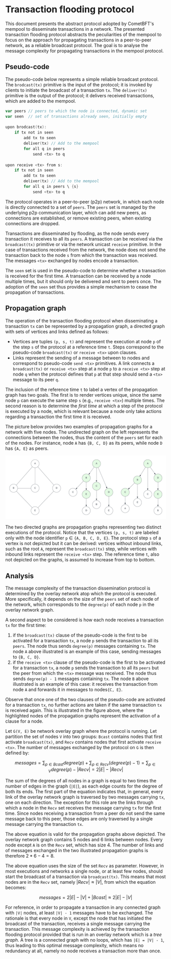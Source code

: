 # Transaction flooding protocol

This document presents the abstract protocol adopted by CometBFT's mempool to
disseminate transactions in a network.
The presented transaction flooding protocol abstracts the peculiarities of the
mempool to focus on the approach for propagating transactions in a peer-to-peer
network, as a reliable broadcast protocol.
The goal is to analyse the message complexity for propagating transactions in
the mempool protocol.

## Pseudo-code

The pseudo-code below represents a simple reliable broadcast protocol.
The `brodcast(tx)` primitive is the input of the protocol; it is invoked by
clients to initiate the broadcast of a transaction `tx`.
The `deliver(tx)` primitive is the output of the protocol; it delivers
received transactions, which are added to the mempool.

```go
var peers // peers to which the node is connected, dynamic set
var seen  // set of transactions already seen, initially empty

upon brodcast(tx):
    if tx not in seen
        add tx to seen
        deliver(tx) // Add to the mempool
        for all q in peers
            send <tx> to q

upon receive <tx> from s:
    if tx not in seen
        add tx to seen
        deliver(tx) // Add to the mempool
        for all q in peers \ {s}
            send <tx> to q
```

The protocol operates in a peer-to-peer (p2p) network, in which each node is
directly connected to a set of `peers`.
The `peers` set is managed by the underlying p2p communication layer, which can
add new peers, as connections are established, or remove existing peers, when
existing connections are dropped.

Transactions are disseminated by flooding, as the node sends every transaction
it receives to all its `peers`.
A transaction can be received via the `broadcast(tx)` primitive or via the
network unicast `receive` primitive.
In the case of transactions received from the network, the node does not send
the transaction back to the node `s` from which the transaction was received.
The messages `<tx>` exchanged by nodes encode a transaction.

The `seen` set is used in the pseudo-code to determine whether a transaction is
received for the first time.
A transaction can be received by a node multiple times, but it should only be
delivered and sent to peers once.
The adoption of the `seen` set thus provides a simple mechanism to cease the
propagation of transactions.

## Propagation graph

The operation of the transaction flooding protocol when disseminating a
transaction `tx` can be represented by a propagation graph,
a directed graph with sets of vertices and links defined as follows:

- Vertices are tuples `(p, s, t)` and represent the execution at node `p` of
  the step `s` of the protocol at a reference time `t`.
  Steps correspond to the pseudo-code `broadcast(tx)` or `receive <tx>` upon clauses.
- Links represent the sending of a message between to nodes and correspond to
  pseudo-code `send <tx>` primitives.
  A link connects a `broadcast(tx)` or `receive <tx>` step at a node `p` to a
  `receive <tx>` step at node `q` when the protocol defines that `p` at that
   step should send a `<tx>` message to its peer `q`.

The inclusion of the reference time `t` to label a vertex of the propagation
graph has two goals.
The first is to render vertices unique, since the same node `p` can execute
the same step `s` (e.g., `receive <tx>`) multiple times.
The second reason is to determine the _first time_ at which a step of the
protocol is executed by a node, which is relevant because a node only take
actions regarding a transaction the first time it is received.

The picture below provides two examples of propagation graphs for a network
with five nodes.
The undirected graph on the left represents the connections between the nodes,
thus the content of the `peers` set for each of the nodes.
For instance, node `A` has `{B, C, D}` as its peers,
while node `D` has `{A, E}` as peers.

![Propagation graph for the flooding protocol](./flooding-graph.png)

The two directed graphs are propagation graphs representing two distinct
executions of the protocol.
Notice that the vertices `(p, s, t)` are labeled only with the node identifier
`p` $\in$ `{A, B, C, D, E}`.
The protocol step `s` of a vertex is not depicted but it can be derived:
vertices without inbound links, such as the root `A`, represent the
`broadcast(tx)` step,
while vertices with inbound links represent the `receive <tx>` step.
The reference time `t`, also not depicted on the graphs, is assumed to increase
from top to bottom.

## Analysis

The message complexity of the transaction dissemination protocol is determined
by the overlay network atop which the protocol is executed.
More specifically, it depends on the size of the `peers` set of each node of
the network, which corresponds to the `degree(p)` of each node `p` in the
overlay network graph.

A second aspect to be considered is how each node receives a transaction `tx`
for the first time:

1. if the `broadcast(tx)` clause of the pseudo-code is the first to be activated
  for a transaction `tx`, a node `p` sends the transaction to all its `peers`.
  The node thus sends `degree(p)` messages containing `tx`.
  The node `A` above illustrated is an example of this case, sending
  messages to `{B, C, D}`.
1. if the `receive <tx>` clause of the pseudo-code is the first to be activated
  for a transaction `tx`, a node `p` sends the transaction to all its `peers`
  but the peer from which the `<tx>` message was received.
  The node thus sends `degree(p) - 1` messages containing `tx`.
  The node `B` above illustrated is an example of this case: it receives the
  transaction from node `A` and forwards it in messages  to nodes`{C, E}`.

Observe that once one of the two clauses of the pseudo-code are activated for a
transaction `tx`, no further actions are taken if the same transaction `tx` is
received again.
This is illustrated in the figure above, where the highlighted nodes of the
propagation graphs represent the activation of a clause for a node.

Let `G(V, E)` be network overlay graph where the protocol is running.
Let partition the set of nodes `V` into two groups: `Bcast` contains nodes that
first activate `broadcast(tx)`,
and `Recv` contains nodes that first activate `receive <tx>`.
The number of messages exchanged by the protocol on `G` is then defined by:

$$
messages = \sum_{p \in Bcast} degree(p) + \sum_{p \in Recv} (degree(p) - 1)
= \sum_{p \in V} degree(p) - |Recv|
= 2|E| - |Recv|
$$

The sum of the degrees of all nodes in a graph is equal to two times the number
of edges in the graph (`|E|`), as each edge counts for the degree of both its ends.
The first part of the equation indicates that, in general, every link of the
overlay network graph is traversed by two messages carrying `tx`, one on each
direction.
The exception for this role are the links through which a node in the `Recv`
set receives the message carrying `tx` for the first time.
Since nodes receiving a transaction from a peer do not send the same message
back to this peer, those edges are only traversed by a single message carrying
the transaction `tx`.

The above equation is valid for the propagation graphs above depicted.
The overlay network graph contains $5$ nodes and $6$ links between nodes.
Every node except `A` is on the `Recv` set, which has size $4$.
The number of links and of messages exchanged in the two illustrated
propagation graphs is therefore $2*6 - 4 = 8$.

The above equation uses the size of the set `Recv` as parameter.
However, in most executions and networks a single node, or at least few nodes,
should start the broadcast of a transaction via `broadcast(tx)`.
This means that most nodes are in the `Recv` set,
namely $|Recv| \approx |V|$, from which the equation becomes:

$$
messages = 2|E| - |V| + |Bcast| \approx 2|E| - |V|
$$

For reference, in order to propagate a transaction in any connected graph with
`|V|` nodes, at least `|V| - 1` messages have to be exchanged.
The rationale is that every node in `V`, except the node that has initiated the
broadcast of the transaction, receives a single message carrying the transaction.
This message complexity is achieved by the transaction flooding protocol
provided that is run in an overlay network which is a _tree graph_.
A tree is a connected graph with no loops, which has `|E| = |V| - 1`,
thus leading to this optimal message complexity, which means no redundancy at
all, namely no node receives a transaction more than once.
